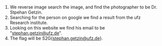 1. We reverse image search the image, and find the photographer to be Dr. Stpehan Getzin.
2. Searching for the person on google we find a result from the ufz Research institute. 
3. Looking on this website we find his email to be "stephan.getzin@ufz.de".
4. The flag will be S2G{stephan.getzin@ufz.de}.